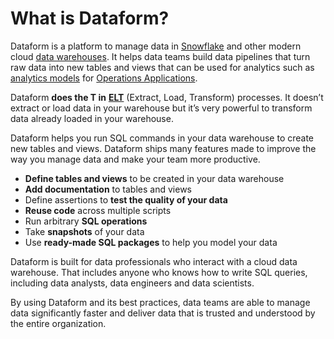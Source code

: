 # What is Dataform?

Dataform is a platform to manage data in [Snowflake](../../data-warehouses/snowflake.md) and other modern cloud [data warehouses](what-is-a-data-warehouse.md). It helps data teams build data pipelines that turn raw data into new tables and views that can be used for analytics such as [analytics models](what-are-analytic-models.md) for [Operations Applications](../../applications/).

Dataform **does the T in** [**ELT**](what-is-elt.md) (Extract, Load, Transform) processes. It doesn’t extract or load data in your warehouse but it’s very powerful to transform data already loaded in your warehouse.

Dataform helps you run SQL commands in your data warehouse to create new tables and views. Dataform ships many features made to improve the way you manage data and make your team more productive.

* **Define tables and views** to be created in your data warehouse
* **Add documentation** to tables and views
* Define assertions to **test the quality of your data**
* **Reuse code** across multiple scripts
* Run arbitrary **SQL operations**
* Take **snapshots** of your data
* Use **ready-made SQL packages** to help you model your data

Dataform is built for data professionals who interact with a cloud data warehouse. That includes anyone who knows how to write SQL queries, including data analysts, data engineers and data scientists.

By using Dataform and its best practices, data teams are able to manage data significantly faster and deliver data that is trusted and understood by the entire organization.
